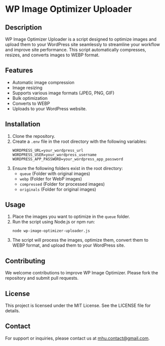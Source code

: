 # WP Image Optimizer Uploader

## Description
WP Image Optimizer Uploader is a script designed to optimize images and upload them to your WordPress site seamlessly to streamline your workflow and improve site performance. This script automatically compresses, resizes, and converts images to WEBP format.

## Features
- Automatic image compression
- Image resizing
- Supports various image formats (JPEG, PNG, GIF)
- Bulk optimization
- Converts to WEBP
- Uploads to your WordPress website.

## Installation
1. Clone the repository.
2. Create a `.env` file in the root directory with the following variables:
    ```
    WORDPRESS_URL=your_wordpress_url
    WORDPRESS_USER=your_wordpress_username
    WORDPRESS_APP_PASSWORD=your_wordpress_app_password
    ```
3. Ensure the following folders exist in the root directory:
    - `queue` (Folder with original images)
    - `webp` (Folder for WebP images)
    - `compressed` (Folder for processed images)
    - `originals` (Folder for original images)

## Usage
1. Place the images you want to optimize in the `queue` folder.
2. Run the script using Node.js or npm run:
    ```
    node wp-image-optimizer-uploader.js
    ```
3. The script will process the images, optimize them, convert them to WEBP format, and upload them to your WordPress site.

## Contributing
We welcome contributions to improve WP Image Optimizer. Please fork the repository and submit pull requests.

## License
This project is licensed under the MIT License. See the LICENSE file for details.

## Contact
For support or inquiries, please contact us at mhu.contact@gmail.com.
